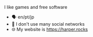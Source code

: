 I like games and free software

- 🗣️ en/pt/jp
- 💬 I don't use many social networks
- 🌐 My website is https://harper.rocks
